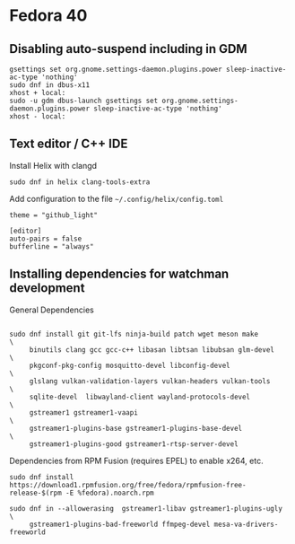 
# Fedora 40

## Disabling auto-suspend including in GDM

```
gsettings set org.gnome.settings-daemon.plugins.power sleep-inactive-ac-type 'nothing'
sudo dnf in dbus-x11
xhost + local:
sudo -u gdm dbus-launch gsettings set org.gnome.settings-daemon.plugins.power sleep-inactive-ac-type 'nothing'
xhost - local:
```

## Text editor / C++ IDE

Install Helix with clangd

```
sudo dnf in helix clang-tools-extra
```

Add configuration to the file ```~/.config/helix/config.toml```

```
theme = "github_light"

[editor]
auto-pairs = false
bufferline = "always"
```

## Installing dependencies for watchman development

General Dependencies
```

sudo dnf install git git-lfs ninja-build patch wget meson make               \
     binutils clang gcc gcc-c++ libasan libtsan libubsan glm-devel           \
     pkgconf-pkg-config mosquitto-devel libconfig-devel                      \
     glslang vulkan-validation-layers vulkan-headers vulkan-tools            \
     sqlite-devel  libwayland-client wayland-protocols-devel                 \
     gstreamer1 gstreamer1-vaapi                                             \
     gstreamer1-plugins-base gstreamer1-plugins-base-devel                   \
     gstreamer1-plugins-good gstreamer1-rtsp-server-devel

```

Dependencies from RPM Fusion (requires EPEL) to enable x264, etc.
```
sudo dnf install https://download1.rpmfusion.org/free/fedora/rpmfusion-free-release-$(rpm -E %fedora).noarch.rpm

sudo dnf in --allowerasing  gstreamer1-libav gstreamer1-plugins-ugly        \
     gstreamer1-plugins-bad-freeworld ffmpeg-devel mesa-va-drivers-freeworld      
```


